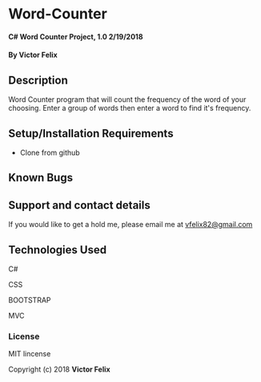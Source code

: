 # Word-Counter
#### C# Word Counter Project, 1.0 2/19/2018

#### By **Victor Felix**

## Description

Word Counter program that will count the frequency of the word of your choosing.
Enter a group of words then enter a word to find it's frequency.

## Setup/Installation Requirements

* Clone from github

## Known Bugs

## Support and contact details

If you would like to get a hold me, please email me at vfelix82@gmail.com

## Technologies Used

C#

CSS

BOOTSTRAP

MVC

### License

MIT lincense

Copyright (c) 2018 **Victor Felix**
